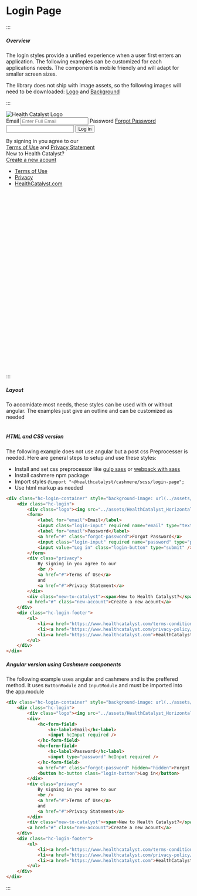 # Login Page

:::

##### Overview

The login styles provide a unified experience when a user first enters an application. The following examples can be customized for each applications needs. The component is mobile friendly and will adapt for smaller screen sizes.

The library does not ship with image assets, so the following images will need to be downloaded: [Logo](https://cashmere.healthcatalyst.net/assets/HealthCatalyst_Horizontal.svg) and [Background](https://cashmere.healthcatalyst.net/assets/login_bg.jpg)

:::
<br>

<div class="hc-login-container" style="height:650px; background-image: url(../assets/login_bg.jpg)">
  <div class="hc-login">
    <div class="logo">
      <img src="../assets/HealthCatalyst_Horizontal.svg" alt="Health Catalyst Logo">
    </div>
    <form>
      <label for="email">Email</label>
      <input class="login-input" required name="email" type="text" placeholder="Enter Full Email">
      <label for="email">Password</label>
      <a href="#" class="forgot-password">Forgot Password</a>
      <input class="login-input" required name="password" type="password">
      <input value="Log in" class="login-button" type="submit">
    </form>
    <div class="privacy">By signing in you agree to our
      <br>
      <a href="#">Terms of Use</a> and
      <a href="#">Privacy Statement</a>
    </div>
    <div class="new-to-catalyst">
      <span>New to Health Catalyst?</span>
    </div>
    <a href="#" class="new-account">Create a new acount</a>
  </div>
  <div class="hc-login-footer">
    <ul>
      <li>
        <a href="https://www.healthcatalyst.com/terms-conditions/"> Terms of Use </a>
      </li>
      <li>
        <a href="https://www.healthcatalyst.com/privacy-policy/">Privacy</a>
      </li>
      <li>
        <a href="https://www.healthcatalyst.com">HealthCatalyst.com</a>
      </li>
    </ul>
  </div>
</div>
<br>
<br>
<br>

:::

##### Layout

To accomidate most needs, these styles can be used with or without angular. The examples just give an outline and can be customized as needed
<br>
<br>

##### HTML and CSS version

The following example does not use angular but a post css Preprocesser is needed. Here are general steps to setup and use these styles:

-   Install and set css preprocessor like [gulp sass](https://github.com/dlmanning/gulp-sass) or [webpack with sass](https://github.com/webpack-contrib/sass-loader)
-   Install cashmere npm package
-   Import styles `@import "~@healthcatalyst/cashmere/scss/login-page";`
-   Use html markup as needed

```html
<div class="hc-login-container" style="background-image: url(../assets/login_bg.jpg)">
    <div class="hc-login">
        <div class="logo"><img src="../assets/HealthCatalyst_Horizontal.svg" alt="Health Catalyst Logo" /></div>
        <form>
            <label for="email">Email</label>
            <input class="login-input" required name="email" type="text" placeholder="Enter Full Email" />
            <label for="email">Password</label>
            <a href="#" class="forgot-password">Forgot Password</a>
            <input class="login-input" required name="password" type="password" />
            <input value="Log in" class="login-button" type="submit" />
        </form>
        <div class="privacy">
            By signing in you agree to our
            <br />
            <a href="#">Terms of Use</a>
            and
            <a href="#">Privacy Statement</a>
        </div>
        <div class="new-to-catalyst"><span>New to Health Catalyst?</span></div>
        <a href="#" class="new-account">Create a new acount</a>
    </div>
    <div class="hc-login-footer">
        <ul>
            <li><a href="https://www.healthcatalyst.com/terms-conditions/">Terms of Use</a></li>
            <li><a href="https://www.healthcatalyst.com/privacy-policy/">Privacy</a></li>
            <li><a href="https://www.healthcatalyst.com">HealthCatalyst.com</a></li>
        </ul>
    </div>
</div>
```

##### Angular version using Cashmere components

The following example uses angular and cashmere and is the preffered method. It uses `ButtonModule` and `InputModule` and must be imported into the app.module

```html
<div class="hc-login-container" style="background-image: url(../assets/login_bg.jpg)">
    <div class="hc-login">
        <div class="logo"><img src="../assets/HealthCatalyst_Horizontal.svg" alt="Health Catalyst Logo" /></div>
        <div>
            <hc-form-field>
                <hc-label>Email</hc-label>
                <input hcInput required />
            </hc-form-field>
            <hc-form-field>
                <hc-label>Password</hc-label>
                <input type="password" hcInput required />
            </hc-form-field>
            <a href="#" class="forgot-password" hidden="hidden">Forgot Password</a>
            <button hc-button class="login-button">Log in</button>
        </div>
        <div class="privacy">
            By signing in you agree to our
            <br />
            <a href="#">Terms of Use</a>
            and
            <a href="#">Privacy Statement</a>
        </div>
        <div class="new-to-catalyst"><span>New to Health Catalyst?</span></div>
        <a href="#" class="new-account">Create a new acount</a>
    </div>
    <div class="hc-login-footer">
        <ul>
            <li><a href="https://www.healthcatalyst.com/terms-conditions/">Terms of Use</a></li>
            <li><a href="https://www.healthcatalyst.com/privacy-policy/">Privacy</a></li>
            <li><a href="https://www.healthcatalyst.com">HealthCatalyst.com</a></li>
        </ul>
    </div>
</div>
```

:::
